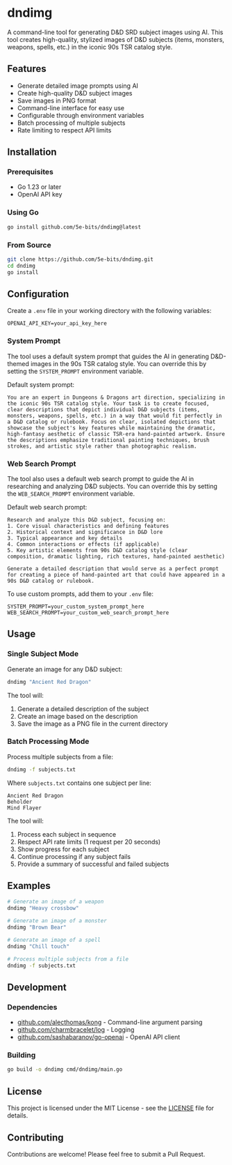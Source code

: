 # dndimg

A command-line tool for generating D&D SRD subject images using AI. This tool creates high-quality, stylized images of D&D subjects (items, monsters, weapons, spells, etc.) in the iconic 90s TSR catalog style.

## Features

- Generate detailed image prompts using AI
- Create high-quality D&D subject images
- Save images in PNG format
- Command-line interface for easy use
- Configurable through environment variables
- Batch processing of multiple subjects
- Rate limiting to respect API limits

## Installation

### Prerequisites

- Go 1.23 or later
- OpenAI API key

### Using Go

```bash
go install github.com/5e-bits/dndimg@latest
```

### From Source

```bash
git clone https://github.com/5e-bits/dndimg.git
cd dndimg
go install
```

## Configuration

Create a `.env` file in your working directory with the following variables:

```env
OPENAI_API_KEY=your_api_key_here
```

### System Prompt

The tool uses a default system prompt that guides the AI in generating D&D-themed images in the 90s TSR catalog style. You can override this by setting the `SYSTEM_PROMPT` environment variable.

Default system prompt:
```text
You are an expert in Dungeons & Dragons art direction, specializing in the iconic 90s TSR catalog style. Your task is to create focused, clear descriptions that depict individual D&D subjects (items, monsters, weapons, spells, etc.) in a way that would fit perfectly in a D&D catalog or rulebook. Focus on clear, isolated depictions that showcase the subject's key features while maintaining the dramatic, high-fantasy aesthetic of classic TSR-era hand-painted artwork. Ensure the descriptions emphasize traditional painting techniques, brush strokes, and artistic style rather than photographic realism.
```

### Web Search Prompt

The tool also uses a default web search prompt to guide the AI in researching and analyzing D&D subjects. You can override this by setting the `WEB_SEARCH_PROMPT` environment variable.

Default web search prompt:
```text
Research and analyze this D&D subject, focusing on:
1. Core visual characteristics and defining features
2. Historical context and significance in D&D lore
3. Typical appearance and key details
4. Common interactions or effects (if applicable)
5. Key artistic elements from 90s D&D catalog style (clear composition, dramatic lighting, rich textures, hand-painted aesthetic)

Generate a detailed description that would serve as a perfect prompt for creating a piece of hand-painted art that could have appeared in a 90s D&D catalog or rulebook.
```

To use custom prompts, add them to your `.env` file:
```env
SYSTEM_PROMPT=your_custom_system_prompt_here
WEB_SEARCH_PROMPT=your_custom_web_search_prompt_here
```

## Usage

### Single Subject Mode

Generate an image for any D&D subject:

```bash
dndimg "Ancient Red Dragon"
```

The tool will:
1. Generate a detailed description of the subject
2. Create an image based on the description
3. Save the image as a PNG file in the current directory

### Batch Processing Mode

Process multiple subjects from a file:

```bash
dndimg -f subjects.txt
```

Where `subjects.txt` contains one subject per line:
```
Ancient Red Dragon
Beholder
Mind Flayer
```

The tool will:
1. Process each subject in sequence
2. Respect API rate limits (1 request per 20 seconds)
3. Show progress for each subject
4. Continue processing if any subject fails
5. Provide a summary of successful and failed subjects

## Examples

```bash
# Generate an image of a weapon
dndimg "Heavy crossbow"

# Generate an image of a monster
dndimg "Brown Bear"

# Generate an image of a spell
dndimg "Chill touch"

# Process multiple subjects from a file
dndimg -f subjects.txt
```

## Development

### Dependencies

- [github.com/alecthomas/kong](https://github.com/alecthomas/kong) - Command-line argument parsing
- [github.com/charmbracelet/log](https://github.com/charmbracelet/log) - Logging
- [github.com/sashabaranov/go-openai](https://github.com/sashabaranov/go-openai) - OpenAI API client

### Building

```bash
go build -o dndimg cmd/dndimg/main.go
```

## License

This project is licensed under the MIT License - see the [LICENSE](LICENSE) file for details.

## Contributing

Contributions are welcome! Please feel free to submit a Pull Request. 